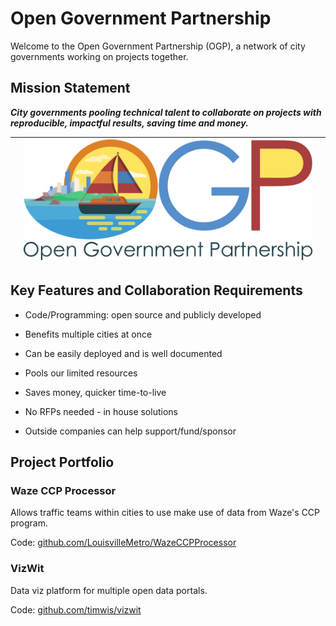 # Open Government Partnership

Welcome to the Open Government Partnership \(OGP\), a network of city governments working on projects together.  

## Mission Statement

_**City governments pooling technical talent to collaborate on projects with reproducible, impactful results, saving time and money.**_

|  | ![](/assets/OGP-Text-Logo-Boat.png) |  |
| :--- | :--- | :--- |


## Key Features and Collaboration Requirements

* Code/Programming: open source and publicly developed

* Benefits multiple cities at once

* Can be easily deployed and is well documented

* Pools our limited resources

* Saves money, quicker time-to-live

* No RFPs needed - in house solutions

* Outside companies can help support/fund/sponsor

## Project Portfolio

### Waze CCP Processor

Allows traffic teams within cities to use make use of data from Waze's CCP program.

Code: [github.com/LouisvilleMetro/WazeCCPProcessor](https://github.com/LouisvilleMetro/WazeCCPProcessor)

### VizWit

Data viz platform for multiple open data portals.

Code: [github.com/timwis/vizwit](https://github.com/timwis/vizwit)

  


